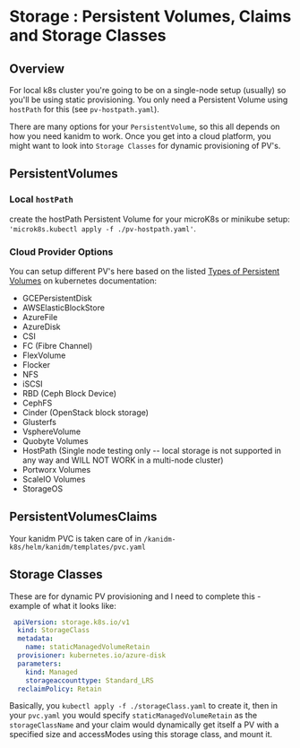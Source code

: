 # Storage : Persistent Volumes, Claims and Storage Classes

## Overview

For local k8s cluster you're going to be on a single-node setup (usually) so you'll be using static provisioning. You only need a Persistent Volume using `hostPath` for this (see `pv-hostpath.yaml`).

There are many options for your `PersistentVolume`, so this all depends on how you need kanidm to work. Once you get into a cloud platform, you might want to look into `Storage Classes` for dynamic provisioning of PV's.

## PersistentVolumes

### Local `hostPath`

create the hostPath Persistent Volume for your microK8s or minikube setup: `'microk8s.kubectl apply -f ./pv-hostpath.yaml'`.

### Cloud Provider Options

You can setup different PV's here based on the listed [Types of Persistent Volumes](https://kubernetes.io/docs/concepts/storage/persistent-volumes/) on kubernetes documentation:

* GCEPersistentDisk
* AWSElasticBlockStore
* AzureFile
* AzureDisk
* CSI
* FC (Fibre Channel)
* FlexVolume
* Flocker
* NFS
* iSCSI
* RBD (Ceph Block Device)
* CephFS
* Cinder (OpenStack block storage)
* Glusterfs
* VsphereVolume
* Quobyte Volumes
* HostPath (Single node testing only -- local storage is not supported in any way and WILL NOT WORK in a multi-node cluster)
* Portworx Volumes
* ScaleIO Volumes
* StorageOS

## PersistentVolumesClaims

Your kanidm PVC is taken care of in `/kanidm-k8s/helm/kanidm/templates/pvc.yaml`

## Storage Classes

These are for dynamic PV provisioning and I need to complete this - example of what it looks like:

```yaml
 apiVersion: storage.k8s.io/v1
  kind: StorageClass
  metadata:
    name: staticManagedVolumeRetain
  provisioner: kubernetes.io/azure-disk
  parameters:
    kind: Managed
    storageaccounttype: Standard_LRS
  reclaimPolicy: Retain
```

Basically, you `kubectl apply -f ./storageClass.yaml` to create it, then in your `pvc.yaml` you would specify `staticManagedVolumeRetain` as the `storageClassName` and your claim would dynamically get itself a PV with a specified size and accessModes using this storage class, and mount it.
